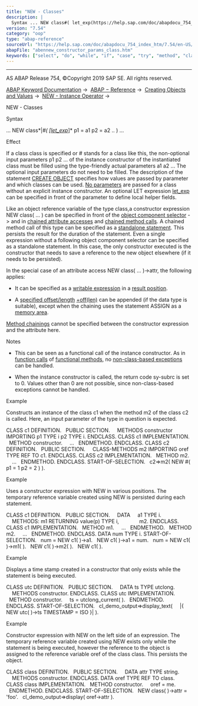 ```yaml
---
title: "NEW - Classes"
description: |
  Syntax ... NEW class#( let_exp(https://help.sap.com/doc/abapdocu_754_index_htm/7.54/en-US/abaplet.htm) p1 = a1 p2 = a2 .. ) ... Effect If a class class is specified or # stands for a class like this, the non-optional input parameters p1 p2 ... of the instance constructor of the instant
version: "7.54"
category: "oop"
type: "abap-reference"
sourceUrl: "https://help.sap.com/doc/abapdocu_754_index_htm/7.54/en-US/abennew_constructor_params_class.htm"
abapFile: "abennew_constructor_params_class.htm"
keywords: ["select", "do", "while", "if", "case", "try", "method", "class", "data", "abennew", "constructor", "params"]
---
```


* * *

AS ABAP Release 754, ©Copyright 2019 SAP SE. All rights reserved.

[ABAP Keyword Documentation](https://help.sap.com/doc/abapdocu_754_index_htm/7.54/en-US/abenabap.htm) →  [ABAP − Reference](https://help.sap.com/doc/abapdocu_754_index_htm/7.54/en-US/abenabap_reference.htm) →  [Creating Objects and Values](https://help.sap.com/doc/abapdocu_754_index_htm/7.54/en-US/abencreate_objects.htm) →  [NEW - Instance Operator](https://help.sap.com/doc/abapdocu_754_index_htm/7.54/en-US/abenconstructor_expression_new.htm) → 

NEW - Classes

Syntax

... NEW class*|*#( *\[*[let\_exp](https://help.sap.com/doc/abapdocu_754_index_htm/7.54/en-US/abaplet.htm)*\]* p1 = a1 p2 = a2 .. ) ...

Effect

If a class class is specified or # stands for a class like this, the non-optional input parameters p1 p2 ... of the instance constructor of the instantiated class must be filled using the type-friendly actual parameters a1 a2 ... The optional input parameters do not need to be filled. The description of the statement [CREATE OBJECT](https://help.sap.com/doc/abapdocu_754_index_htm/7.54/en-US/abapcreate_object_parameters.htm) specifies how values are passed by parameter and which classes can be used. [No parameters](https://help.sap.com/doc/abapdocu_754_index_htm/7.54/en-US/abennew_constructor_params_initial.htm) are passed for a class without an explicit instance constructor. An optional LET expression [let\_exp](https://help.sap.com/doc/abapdocu_754_index_htm/7.54/en-US/abaplet.htm) can be specified in front of the parameter to define local helper fields.

Like an object reference variable of the type class,a constructor expression NEW class( ... ) can be specified in front of the [object component selector](https://help.sap.com/doc/abapdocu_754_index_htm/7.54/en-US/abenobject_component_select_glosry.htm "Glossary Entry") \-> and in [chained attribute accesses](https://help.sap.com/doc/abapdocu_754_index_htm/7.54/en-US/abenchained_attribute_acc_glosry.htm "Glossary Entry") and [chained method calls](https://help.sap.com/doc/abapdocu_754_index_htm/7.54/en-US/abenchained_method_call_glosry.htm "Glossary Entry"). A chained method call of this type can be specified as a [standalone statement](https://help.sap.com/doc/abapdocu_754_index_htm/7.54/en-US/abapcall_method_static_chain.htm). This persists the result for the duration of the statement. Even a single expression without a following object component selector can be specified as a standalone statement. In this case, the only constructor executed is the constructor that needs to save a reference to the new object elsewhere (if it needs to be persisted).

In the special case of an attribute access NEW class( ... )->attr, the following applies:

-   It can be specified as a [writable expression](https://help.sap.com/doc/abapdocu_754_index_htm/7.54/en-US/abenwritable_expression_glosry.htm "Glossary Entry") in a [result position](https://help.sap.com/doc/abapdocu_754_index_htm/7.54/en-US/abenresult_position_glosry.htm "Glossary Entry").

-   A [specified offset/length](https://help.sap.com/doc/abapdocu_754_index_htm/7.54/en-US/abenoffset_length_specific_glosry.htm "Glossary Entry") [+off(len)](https://help.sap.com/doc/abapdocu_754_index_htm/7.54/en-US/abenoffset_length.htm) can be appended (if the data type is suitable), except when the chaining uses the statement ASSIGN as a [memory area](https://help.sap.com/doc/abapdocu_754_index_htm/7.54/en-US/abapassign_mem_area_writable_exp.htm).

[Method chainings](https://help.sap.com/doc/abapdocu_754_index_htm/7.54/en-US/abenmethod_chaining_glosry.htm "Glossary Entry") cannot be specified between the constructor expression and the attribute here.

Notes

-   This can be seen as a functional call of the instance constructor. As in [function calls](https://help.sap.com/doc/abapdocu_754_index_htm/7.54/en-US/abapcall_method_functional.htm) of [functional methods](https://help.sap.com/doc/abapdocu_754_index_htm/7.54/en-US/abapmethods_functional.htm), no [non-class-based exceptions](https://help.sap.com/doc/abapdocu_754_index_htm/7.54/en-US/abenexceptions_non_class.htm) can be handled.

-   When the instance constructor is called, the return code sy-subrc is set to 0. Values other than 0 are not possible, since non-class-based exceptions cannot be handled.

Example

Constructs an instance of the class c1 when the method m2 of the class c2 is called. Here, an input parameter of the type in question is expected.

CLASS c1 DEFINITION.
  PUBLIC SECTION.
    METHODS constructor IMPORTING p1 TYPE i p2 TYPE i.
ENDCLASS.
CLASS c1 IMPLEMENTATION.
  METHOD constructor.
    ...
  ENDMETHOD.
ENDCLASS.
CLASS c2 DEFINITION.
  PUBLIC SECTION.
    CLASS-METHODS m2 IMPORTING oref TYPE REF TO c1.
ENDCLASS.
CLASS c2 IMPLEMENTATION.
  METHOD m2.
    ...
  ENDMETHOD.
ENDCLASS.
START-OF-SELECTION.
  c2=>m2( NEW #( p1 = 1 p2 = 2 ) ).

Example

Uses a constructor expression with NEW in various positions. The temporary reference variable created using NEW is persisted during each statement.

CLASS c1 DEFINITION.
  PUBLIC SECTION.
    DATA     a1 TYPE i.
    METHODS: m1 RETURNING value(p) TYPE i,
             m2.
ENDCLASS.
CLASS c1 IMPLEMENTATION.
  METHOD m1.
    ...
  ENDMETHOD.
  METHOD m2.
    ...
  ENDMETHOD.
ENDCLASS.
DATA num TYPE i.
START-OF-SELECTION.
  num = NEW c1( )->a1.
  NEW c1( )->a1 = num.
  num = NEW c1( )->m1( ).
  NEW c1( )->m2( ).
  NEW c1( ).

Example

Displays a time stamp created in a constructor that only exists while the statement is being executed.

CLASS utc DEFINITION.
  PUBLIC SECTION.
    DATA ts TYPE utclong.
    METHODS constructor.
ENDCLASS.
CLASS utc IMPLEMENTATION.
  METHOD constructor.
    ts = utclong\_current( ).
  ENDMETHOD.
ENDCLASS.
START-OF-SELECTION.
  cl\_demo\_output=>display\_text(
    |{ NEW utc( )->ts TIMESTAMP = ISO }| ).

Example

Constructor expression with NEW on the left side of an expression. The temporary reference variable created using NEW exists only while the statement is being executed, however the reference to the object is assigned to the reference variable oref of the class class. This persists the object.

CLASS class DEFINITION.
  PUBLIC SECTION.
    DATA attr TYPE string.
    METHODS constructor.
ENDCLASS.
DATA oref TYPE REF TO class.
CLASS class IMPLEMENTATION.
  METHOD constructor.
    oref = me.
  ENDMETHOD.
ENDCLASS.
START-OF-SELECTION.
  NEW class( )->attr = 'foo'.
  cl\_demo\_output=>display( oref->attr ).